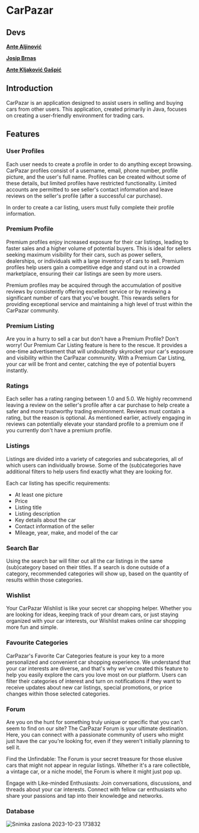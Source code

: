 # CarPazar

## Devs

**[Ante Aljinović](https://github.com/aljinovic-ante)**

**[Josip Brnas](https://github.com/Jole56)**

**[Ante Kljaković Gašpić](https://github.com/wsp83)**

## Introduction

CarPazar is an application designed to assist users in selling and buying cars from other users. This application, created primarily in Java, focuses on creating a user-friendly environment for trading cars.


## Features

### User Profiles

Each user needs to create a profile in order to do anything except browsing. CarPazar profiles consist of a username, email, phone number, profile picture, and the user's full name. Profiles can be created without some of these details, but limited profiles have restricted functionality. Limited accounts are permitted to see seller's contact information and leave reviews on the seller's profile (after a successful car purchase).

In order to create a car listing, users must fully complete their profile information.


### Premium Profile

Premium profiles enjoy increased exposure for their car listings, leading to faster sales and a higher volume of potential buyers. This is ideal for sellers seeking maximum visibility for their cars, such as power sellers, dealerships, or individuals with a large inventory of cars to sell. Premium profiles help users gain a competitive edge and stand out in a crowded marketplace, ensuring their car listings are seen by more users.

Premium profiles may be acquired through the accumulation of positive reviews by consistently offering excellent service or by reviewing a significant number of cars that you've bought. This rewards sellers for providing exceptional service and maintaining a high level of trust within the CarPazar community.


### Premium Listing

Are you in a hurry to sell a car but don't have a Premium Profile? Don't worry! Our Premium Car Listing feature is here to the rescue. It provides a one-time advertisement that will undoubtedly skyrocket your car's exposure and visibility within the CarPazar community. With a Premium Car Listing, your car will be front and center, catching the eye of potential buyers instantly.


### Ratings

Each seller has a rating ranging between 1.0 and 5.0. We highly recommend leaving a review on the seller's profile after a car purchase to help create a safer and more trustworthy trading environment. Reviews must contain a rating, but the reason is optional. As mentioned earlier, actively engaging in reviews can potentially elevate your standard profile to a premium one if you currently don't have a premium profile.


### Listings

Listings are divided into a variety of categories and subcategories, all of which users can individually browse. Some of the (sub)categories have additional filters to help users find exactly what they are looking for.


Each car listing has specific requirements:

  - At least one picture
  - Price
  - Listing title
  - Listing description
  - Key details about the car
  - Contact information of the seller
  - Mileage, year, make, and model of the car


### Search Bar

Using the search bar will filter out all the car listings in the same (sub)category based on their titles. If a search is done outside of a category, recommended categories will show up, based on the quantity of results within those categories.


### Wishlist

Your CarPazar Wishlist is like your secret car shopping helper. Whether you are looking for ideas, keeping track of your dream cars, or just staying organized with your car interests, our Wishlist makes online car shopping more fun and simple.


### Favourite Categories

CarPazar's Favorite Car Categories feature is your key to a more personalized and convenient car shopping experience. We understand that your car interests are diverse, and that's why we've created this feature to help you easily explore the cars you love most on our platform. Users can filter their categories of interest and turn on notifications if they want to receive updates about new car listings, special promotions, or price changes within those selected categories.


### Forum

Are you on the hunt for something truly unique or specific that you can't seem to find on our site? The CarPazar Forum is your ultimate destination. Here, you can connect with a passionate community of users who might just have the car you're looking for, even if they weren't initially planning to sell it.

Find the Unfindable: The Forum is your secret treasure for those elusive cars that might not appear in regular listings. Whether it's a rare collectible, a vintage car, or a niche model, the Forum is where it might just pop up.

Engage with Like-minded Enthusiasts: Join conversations, discussions, and threads about your car interests. Connect with fellow car enthusiasts who share your passions and tap into their knowledge and networks.

### Database 
![Snimka zaslona 2023-10-23 173832](https://github.com/OSS-Java-Seminar-2023/TradeAway/assets/147553144/14d93e51-f3c7-4220-87d8-529f69807ae8)
